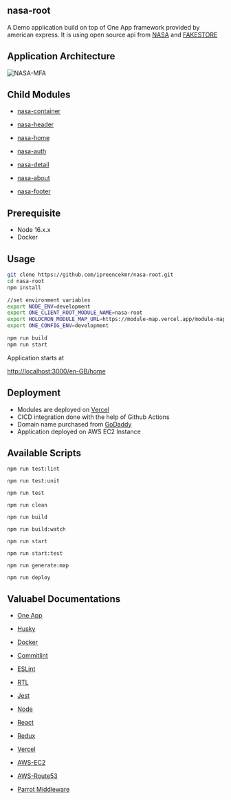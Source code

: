 ## nasa-root

A Demo application build on top of One App framework provided by american express. It is using open source api from [NASA](https://api.nasa.gov/) and [FAKESTORE](https://fakestoreapi.com/) 


## Application Architecture

![NASA-MFA](https://github.com/ipreencekmr/nasa-root/assets/3636918/bae3fce4-2968-473a-bb0b-37d1d5bd214a)


## Child Modules

- [nasa-container](https://github.com/ipreencekmr/nasa-container)

- [nasa-header](https://github.com/ipreencekmr/nasa-header)

- [nasa-home](https://github.com/ipreencekmr/nasa-home)

- [nasa-auth](https://github.com/ipreencekmr/nasa-auth)

- [nasa-detail](https://github.com/ipreencekmr/nasa-detail)

- [nasa-about](https://github.com/ipreencekmr/nasa-about)

- [nasa-footer](https://github.com/ipreencekmr/nasa-footer)


## Prerequisite

- Node 16.x.x
- Docker

## Usage 

```bash
git clone https://github.com/ipreencekmr/nasa-root.git
cd nasa-root
npm install

//set environment variables
export NODE_ENV=development
export ONE_CLIENT_ROOT_MODULE_NAME=nasa-root
export HOLOCRON_MODULE_MAP_URL=https://module-map.vercel.app/module-map.json
export ONE_CONFIG_ENV=development

npm run build
npm run start

```

Application starts at 

[http://localhost:3000/en-GB/home](http://localhost:3000/en-GB/home)

## Deployment

- Modules are deployed on [Vercel](https://vercel.com/)
- CICD integration done with the help of Github Actions
- Domain name purchased from [GoDaddy](https://www.godaddy.com/en-in)
- Application deployed on AWS EC2 Instance

## Available Scripts

`npm run test:lint`

`npm run test:unit`

`npm run test`

`npm run clean`

`npm run build`

`npm run build:watch`

`npm run start`

`npm run start:test`

`npm run generate:map`

`npm run deploy`

## Valuabel Documentations

- [One App](https://github.com/americanexpress/one-app#--) 

- [Husky](https://typicode.github.io/husky/getting-started.html)

- [Docker](https://www.docker.com/get-started/)

- [Commitlint](https://commitlint.js.org/#/)

- [ESLint](https://eslint.org/docs/latest/use/getting-started)

- [RTL](https://testing-library.com/docs/)

- [Jest](https://jestjs.io/docs/getting-started)

- [Node](https://nodejs.org/en/docs)

- [React](https://react.dev/learn)

- [Redux](https://redux.js.org/)

- [Vercel](https://vercel.com/docs)

- [AWS-EC2](https://docs.aws.amazon.com/ec2/index.html)

- [AWS-Route53](https://docs.aws.amazon.com/route53/)

- [Parrot Middleware](https://github.com/americanexpress/parrot#readme)
